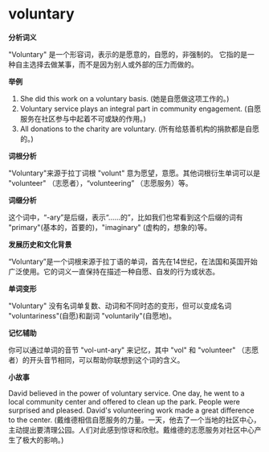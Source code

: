 # voluntary

**分析词义**

  

"Voluntary" 是一个形容词，表示的是愿意的，自愿的，非强制的。 它指的是一种自主选择去做某事，而不是因为别人或外部的压力而做的。

  

**举例**

  

1.  She did this work on a voluntary basis. (她是自愿做这项工作的。)
2.  Voluntary service plays an integral part in community engagement. (自愿服务在社区参与中起着不可或缺的作用。)
3.  All donations to the charity are voluntary. (所有给慈善机构的捐款都是自愿的。)

  

**词根分析**

  

"Voluntary"来源于拉丁词根 "volunt" 意为愿望，意愿。其他词根衍生单词可以是 "volunteer" （志愿者），“volunteering” （志愿服务）等。

  

**词缀分析**

  

这个词中，“-ary”是后缀，表示“……的”，比如我们也常看到这个后缀的词有 "primary"(基本的，首要的)，"imaginary" (虚构的，想象的)等。

  

**发展历史和文化背景**

  

“Voluntary”是一个词根来源于拉丁语的单词，首先在14世纪，在法国和英国开始广泛使用。它的词义一直保持在描述一种自愿、自发的行为或状态。

  

**单词变形**

  

"Voluntary" 没有名词单复数、动词和不同时态的变形，但可以变成名词 "voluntariness"(自愿)和副词 "voluntarily"(自愿地)。

  

**记忆辅助**

  

你可以通过单词的音节 "vol-unt-ary" 来记忆，其中 "vol" 和 "volunteer" （志愿者）的开头音节相同，可以帮助你联想到这个词的含义。

  

**小故事**

  

David believed in the power of voluntary service. One day, he went to a local community center and offered to clean up the park. People were surprised and pleased. David's volunteering work made a great difference to the center. (戴维德相信自愿服务的力量。一天，他去了一个当地的社区中心，主动提出要清理公园。人们对此感到惊讶和欣慰。戴维德的志愿服务对社区中心产生了极大的影响。)

